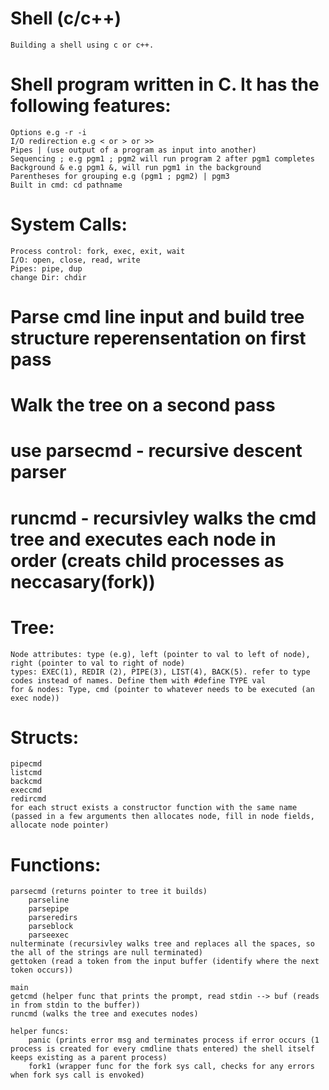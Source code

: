 # Shell (c/c++)
    Building a shell using c or c++.

# Shell program written in C. It has the following features:
    Options e.g -r -i
    I/O redirection e.g < or > or >> 
    Pipes | (use output of a program as input into another)
    Sequencing ; e.g pgm1 ; pgm2 will run program 2 after pgm1 completes
    Background & e.g pgm1 &, will run pgm1 in the background
    Parentheses for grouping e.g (pgm1 ; pgm2) | pgm3
    Built in cmd: cd pathname

# System Calls:
    Process control: fork, exec, exit, wait
    I/O: open, close, read, write
    Pipes: pipe, dup
    change Dir: chdir

# Parse cmd line input and build tree structure reperensentation on first pass
# Walk the tree on a second pass

# use parsecmd - recursive descent parser
# runcmd - recursivley walks the cmd tree and executes each node in order (creats child processes as neccasary(fork))

# Tree:
    Node attributes: type (e.g), left (pointer to val to left of node), right (pointer to val to right of node)
    types: EXEC(1), REDIR (2), PIPE(3), LIST(4), BACK(5). refer to type codes instead of names. Define them with #define TYPE val
    for & nodes: Type, cmd (pointer to whatever needs to be executed (an exec node))

# Structs:
    pipecmd
    listcmd
    backcmd
    execcmd
    redircmd
    for each struct exists a constructor function with the same name (passed in a few arguments then allocates node, fill in node fields, allocate node pointer)

# Functions:
    parsecmd (returns pointer to tree it builds)
        parseline
        parsepipe
        parseredirs
        parseblock
        parseexec
    nulterminate (recursivley walks tree and replaces all the spaces, so the all of the strings are null terminated)
    gettoken (read a token from the input buffer (identify where the next token occurs))

    main 
    getcmd (helper func that prints the prompt, read stdin --> buf (reads in from stdin to the buffer))
    runcmd (walks the tree and executes nodes)

    helper funcs: 
        panic (prints error msg and terminates process if error occurs (1 process is created for every cmdline thats entered) the shell itself keeps existing as a parent process)
        fork1 (wrapper func for the fork sys call, checks for any errors when fork sys call is envoked)

    


